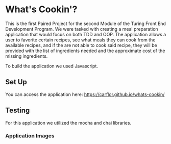 # What's Cookin'? 

This is the first Paired Project for the second Module of the Turing Front End Development Program. We were tasked with creating a meal preparation application that would focus on both TDD and OOP. The application allows a user to favorite certain recipes, see what meals they can cook from the available recipes, and if the are not able to cook said recipe, they will be provided with the list of ingredients needed and the approximate cost of the missing ingredients. 

To build the application we used Javascript.

## Set Up 

You can access the application here: https://carflor.github.io/whats-cookin/

## Testing 

For this application we utilized the mocha and chai libraries.

### Application Images

